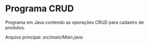 # Programa CRUD
Programa em Java contendo as operações CRUD para cadastro de produtos.
<br>
<p>Arquivo principal: <i>src/main/Main.java</i></p>
